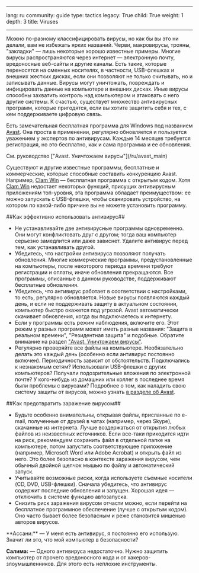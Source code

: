 

---

lang: ru
community: guide
type: tactics
legacy: True
child: True
weight: 1
depth: 3
title: Viruses

---

Можно по-разному классифицировать вирусы, но как бы вы это ни делали, вам не избежать ярких названий. Черви, макровирусы, трояны, "закладки" — лишь некоторые хорошо известные примеры. Многие вирусы распространяются через интернет — электронную почту, вредоносные веб-сайты и другие каналы. Есть такие, которые переносятся на сменных носителях, в частности, USB-флешках и внешних жестких дисках, если они позволяют не только считывать, но и записывать данные. Вирусы могут уничтожать, повреждать и инфицировать данные на компьютере и внешних дисках. Иные вирусы способны захватить контроль над компьютером и атаковать с него другие системы. К счастью, существует множество антивирусных программ, которые пригодятся, если вы хотите защитить себя и тех, с кем поддерживаете цифровую связь. 

Есть замечательная бесплатная программа для Windows под названием [Avast](/ru/glossary#Avast). Она проста в применении, регулярно обновляется и пользуется уважением у экспертов по антивирусам. Каждые 14 месяцев требуется регистрация, но это бесплатно, как и сама программа и ее обновления.

<div class=getstarted markdown=1>См. руководство [&quot;Avast. Уничтожаем вирусы&quot;](/ru/avast_main)</div>

Существуют и другие известные программы, бесплатные и коммерческие, которые способные составить конкуренцию Avast. Например, [Clam Win](/ru/glossary#Clam_Win) — бесплатная программа с открытым кодом. Хотя [Clam Win](/ru/glossary#Clam_Win) недостает некоторых функций, присущих антивирусным приложениям топ-уровня, эта программа обладает преимуществом: ее можно запускать с USB-флешки, чтобы сканировать устройство, на котором по какой-либо причине вы не можете установить программу.

##Как эффективно использовать антивирус##

- Не устанавливайте две антивирусные программы одновременно. Они могут конфликтовать друг с другом; тогда ваш компьютер серьезно замедлится или даже зависнет. Удалите антивирус перед тем, как устанавливать другой.
- Убедитесь, что настройки антивируса позволяют получать обновления. Многие коммерческие программы, предустановленные на компьютеры, после некоторого периода времени требуют регистрации и оплаты, иначе обновления прекращаются. Все программы, описанные в данном руководстве, поддерживают бесплатные обновления.
- Убедитесь, что антивирус работает в соответствии с настройками, то есть, регулярно обновляется. Новые вирусы появляются каждый день, и если не поддерживать защиту в актуальном состоянии, компьютер быстро окажется под угрозой. Avast автоматически скачивает обновления, когда вы подключаетесь к интернету.
- Если у программы есть режим наблюдения, включите его. Этот режим у разных программ может иметь разные названия: "Защита в реальном времени", "Резидентная защита" и подобные. Обратите внимание на раздел ["Avast. Уничтожаем вирусы"](/ru/avast_main).
- Регулярно проверяйте все файлы на компьютере. Необязательно делать это каждый день (особенно если антивирус постоянно включен). Периодичность зависит от обстоятельств. Подключались к незнакомым сетям? Использовали USB-флешки с других компьютеров? Получали подозрительные вложения по электронной почте? У кого-нибудь из домашних или коллег в последнее время были проблемы с вирусами? Подробнее о том, как наладить свою систему защиты от вирусов, можно узнать [в разделе об Avast](/ru/avast_main).

##Как предотвратить заражение вирусом##

- Будьте особенно внимательны, открывая файлы, присланные по e-mail, полученные от друзей в чатах (например, через Skype), скачанные из интернета. Лучше воздержаться от открытия любых файлов из неизвестных источников. Если все-таки приходится идти на риск, рекомендуем сохранить файл в отдельной папке на компьютере, потом запустить соответствующее приложение (например, Microsoft Word или Adobe Acrobat) и открыть файл из него. Это более безопасно в контексте заражения вирусом, чем обычный двойной щелчок мышью по файлу и автоматический запуск.
- Учитывайте возможные риски, когда используете съемные носители (CD, DVD, USB-флешки). Сначала убедитесь, что антивирус содержит последние обновления и запущен. Хорошая идея — отключить в системе функцию автозапуска.
- Снизить риск заражения вирусом отчасти можно, если перейти на бесплатное программное обеспечение (лучше с открытым кодом). Оно часто бывает более безопасным и реже становится мишенью авторов вирусов.

<div class="background" markdown="1">
**Ассани:** — У меня есть антивирус, я постоянно его использую. Значит ли это, что мой компьютер в безопасности?

**Салима:** — Одного антивируса недостаточно. Нужно защитить компьютер от прочего вредоносного кода и от хакеров-злоумышленников. Для этого есть неплохие инструменты.
</div>

